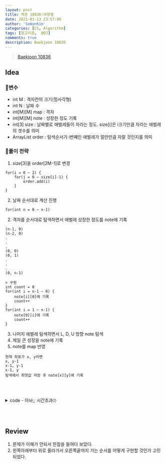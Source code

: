 ```yaml
---
layout: post
title: 백준 10836:여왕벌
date: 2021-01-13 23:57:00
author: 'SeWonKim'
categories: [CS, Algorithm]
tags: [알고리즘,  BOJ]
comments: true
description: Baekjoon 10836
---
```


> [Baekjoon 10836](https://www.acmicpc.net/problem/10836)

## Idea

### 🥚변수

- int M : 격자칸의 크기(정사각형)
- int N : 날짜 수
- int[M][M] map : 격자
- int[M][M] note : 성장한 정도 기록
- int[3] size : 날짜별로 애벌레들이 자라는 정도. size[i]은 i크기만큼 자라는 애벌레의 갯수를 의미
- ArrayList<Integer> order : 탐색순서가 i번째인 애벌레가 얼만만큼 자랄 것인지를 의미

### 🍳풀이 전략

1. size[3]을 order[2M-1]로 변경

```
for(i = 0 ~ 2) {
    for(j = 0 ~ size[i]-1) {
        order.add(i)
    }
}
```

2. 날짜 순서대로 계산 진행
   
```
for(int n = 0 ~ n-1)
```

2. 격자를 순서대로 탐색하면서 애벌레 성장한 정도를 note에 기록

```
(n-1, 0)
(n-2, 0)
.
.
.
(0, 0)
(0, 1)
.
.
.
(0, n-1)

> 구현
int count = 0
for(int i = n-1 ~ 0) {
    note[i][0]에 기록
    count++
}
for(int i = 1 ~ n-1) {
    note[0][i]에 기록
    count++
}

```

3. 나머지 애벌레 탐색하면서 L, D, U 방향 note 탐색
4. 제일 큰 성장을 note에 기록
5. note를 map 반영

```
현재 좌표가 x, y라면
x, y-1
x-1, y-1
x-1, y
탐색헤서 최댓값 저장 후 note[x][y]에 기록
```
 
&nbsp;  
&nbsp;


<details>
<summary>code - 아놔;; 시간초과🙄</summary>
<div markdown="1">

- M최대가 700, N최대가 백만이므로 많이 돌아봐야 5천만번 반복문 돌리는데... 이게 안되나...?

```java
import java.io.*;
import java.util.*;

public class Main {
    public static void main(String[] args) throws Exception{
        BufferedReader br = new BufferedReader(new InputStreamReader(System.in));
        StringTokenizer st = new StringTokenizer(br.readLine(), " ");
        int M = Integer.parseInt(st.nextToken());
        int N = Integer.parseInt(st.nextToken());
        int[][] map = new int[M][M];
        int[][] note = new int[M][M];
        int[] size = new int[3];
        ArrayList<Integer> order = new ArrayList<Integer>();

        // map init
        for (int i = 0; i < M; i++) {
            Arrays.fill(map[i], 1);
        }

        for (int i = 0; i < N; i++) {
            order.clear();
            st = new StringTokenizer(br.readLine(), " ");
            for (int j = 0; j < 3; j++) {
                size[j] = Integer.parseInt(st.nextToken());
                if(size[j] == 0) continue;
                for (int k = 0; k < size[j]; k++) {
                    order.add(j);
                }
            }

            // 왼쪽, 위쪽 먼저 계산
            int count = 0;
            for (int r = M-1; r >= 0; r--) {
                note[r][0] = order.get(count++);
            }
            for (int c = 1; c < M; c++) {
                note[0][c] = order.get(count++);
            }

            // 나머지 계산
            for (int r = 1; r < M; r++) {
                for (int c = 1; c <M; c++) {
                    int maxSize = Integer.MIN_VALUE;
                    maxSize = Math.max(maxSize, note[r-1][c]);
                    maxSize = Math.max(maxSize, note[r][c-1]);
                    maxSize = Math.max(maxSize, note[r-1][c-1]);
                    note[r][c] = maxSize;
                }
            }

            // note를 map에 반영
            for (int r = 0; r < M; r++) {
                for (int c = 0; c < M; c++) {
                    map[r][c] += note[r][c];
                }
            }
        } // end for i

        for (int r = 0; r < M; r++) {
            for (int c = 0; c < M; c++) {
                System.out.print(map[r][c] + " ");
            }
            System.out.println();
        }
    }
}

```

</div>
</details>

&nbsp;  
&nbsp;

## Review

1. 문제가 이해가 안되서 한참을 들여다 보았다.
2. 왼쪽아래부터 위로 올라가서 오른쪽끝까지 가는 순서를 어떻게 구현할 것인가 고민되었다.

&nbsp;  
&nbsp;
